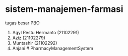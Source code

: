 # sistem-manajemen-farmasi
tugas besar PBO 
1. Agyl Restu Hermanto (21102291)
2. Aziz (21102279)
3. Muntashir (21102292)
4. Anjani
#   P h a r m a c y M a n a g e m e n t S y s t e m  
 